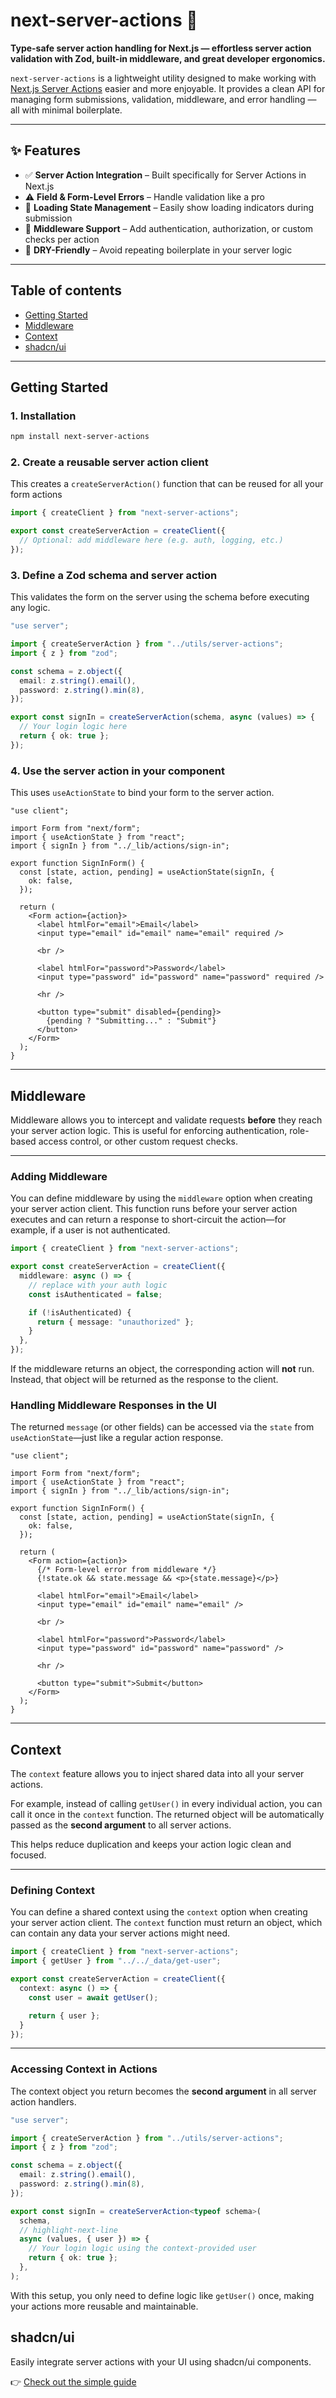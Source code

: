 # next-server-actions 📝

**Type-safe server action handling for Next.js — effortless server action validation with Zod, built-in middleware, and great developer ergonomics.**

`next-server-actions` is a lightweight utility designed to make working with [Next.js Server Actions](https://nextjs.org/docs/app/building-your-application/data-fetching/server-actions) easier and more enjoyable. It provides a clean API for managing form submissions, validation, middleware, and error handling — all with minimal boilerplate.

---

## ✨ Features

- ✅ **Server Action Integration** – Built specifically for Server Actions in Next.js
- ⚠️ **Field & Form-Level Errors** – Handle validation like a pro
- 🔄 **Loading State Management** – Easily show loading indicators during submission
- 🔐 **Middleware Support** – Add authentication, authorization, or custom checks per action
- 🔁 **DRY-Friendly** – Avoid repeating boilerplate in your server logic

---

## Table of contents

- [Getting Started](#getting-started)
- [Middleware](#middleware)
- [Context](#context)
- [shadcn/ui](#shadcnui)

---

## Getting Started

### 1. Installation

```bash
npm install next-server-actions
```

### 2. Create a reusable server action client

This creates a `createServerAction()` function that can be reused for all your form actions

```ts
import { createClient } from "next-server-actions";

export const createServerAction = createClient({
  // Optional: add middleware here (e.g. auth, logging, etc.)
});
```

### 3. Define a Zod schema and server action

This validates the form on the server using the schema before executing any logic.


```ts
"use server";

import { createServerAction } from "../utils/server-actions";
import { z } from "zod";

const schema = z.object({
  email: z.string().email(),
  password: z.string().min(8),
});

export const signIn = createServerAction(schema, async (values) => {
  // Your login logic here
  return { ok: true };
});
```

### 4. Use the server action in your component

This uses `useActionState` to bind your form to the server action.

```tsx
"use client";

import Form from "next/form";
import { useActionState } from "react";
import { signIn } from "../_lib/actions/sign-in";

export function SignInForm() {
  const [state, action, pending] = useActionState(signIn, {
    ok: false,
  });

  return (
    <Form action={action}>
      <label htmlFor="email">Email</label>
      <input type="email" id="email" name="email" required />

      <br />

      <label htmlFor="password">Password</label>
      <input type="password" id="password" name="password" required />

      <hr />

      <button type="submit" disabled={pending}>
        {pending ? "Submitting..." : "Submit"}
      </button>
    </Form>
  );
}
```

---

## Middleware

Middleware allows you to intercept and validate requests **before** they reach your server action logic. This is useful for enforcing authentication, role-based access control, or other custom request checks.

---

### Adding Middleware

You can define middleware by using the `middleware` option when creating your server action client. This function runs before your server action executes and can return a response to short-circuit the action—for example, if a user is not authenticated.

```ts
import { createClient } from "next-server-actions";

export const createServerAction = createClient({
  middleware: async () => {
    // replace with your auth logic
    const isAuthenticated = false;

    if (!isAuthenticated) {
      return { message: "unauthorized" };
    }
  },
});
```

If the middleware returns an object, the corresponding action will **not** run. Instead, that object will be returned as the response to the client.

### Handling Middleware Responses in the UI

The returned `message` (or other fields) can be accessed via the `state` from `useActionState`—just like a regular action response.

```tsx
"use client";

import Form from "next/form";
import { useActionState } from "react";
import { signIn } from "../_lib/actions/sign-in";

export function SignInForm() {
  const [state, action, pending] = useActionState(signIn, {
    ok: false,
  });

  return (
    <Form action={action}>
      {/* Form-level error from middleware */}
      {!state.ok && state.message && <p>{state.message}</p>}

      <label htmlFor="email">Email</label>
      <input type="email" id="email" name="email" />

      <br />

      <label htmlFor="password">Password</label>
      <input type="password" id="password" name="password" />

      <hr />

      <button type="submit">Submit</button>
    </Form>
  );
}
```

---

## Context

The `context` feature allows you to inject shared data into all your server actions.

For example, instead of calling `getUser()` in every individual action, you can call it once in the `context` function. The returned object will be automatically passed as the **second argument** to all server actions.

This helps reduce duplication and keeps your action logic clean and focused.

---

### Defining Context

You can define a shared context using the `context` option when creating your server action client. The `context` function must return an object, which can contain any data your server actions might need.

```ts
import { createClient } from "next-server-actions";
import { getUser } from "../../_data/get-user";

export const createServerAction = createClient({
  context: async () => {
    const user = await getUser();

    return { user };
  }
});
```

---

### Accessing Context in Actions

The context object you return becomes the **second argument** in all server action handlers.

```ts
"use server";

import { createServerAction } from "../utils/server-actions";
import { z } from "zod";

const schema = z.object({
  email: z.string().email(),
  password: z.string().min(8),
});

export const signIn = createServerAction<typeof schema>(
  schema,
  // highlight-next-line
  async (values, { user }) => {
    // Your login logic using the context-provided user
    return { ok: true };
  },
);
```

With this setup, you only need to define logic like `getUser()` once, making your actions more reusable and maintainable.

## shadcn/ui

Easily integrate server actions with your UI using shadcn/ui components.

👉 [Check out the simple guide](https://next-server-actions-docs.vercel.app/docs/next/UI/shadcn)

